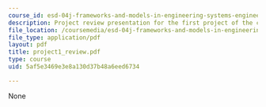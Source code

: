 ```yaml
---
course_id: esd-04j-frameworks-and-models-in-engineering-systems-engineering-system-design-spring-2007
description: Project review presentation for the first project of the course.
file_location: /coursemedia/esd-04j-frameworks-and-models-in-engineering-systems-engineering-system-design-spring-2007/5af5e3469e3e8a130d37b48a6eed6734_project1_review.pdf
file_type: application/pdf
layout: pdf
title: project1_review.pdf
type: course
uid: 5af5e3469e3e8a130d37b48a6eed6734

---
```

None